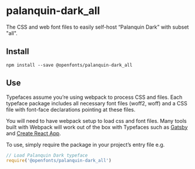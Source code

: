 
# palanquin-dark_all

The CSS and web font files to easily self-host “Palanquin Dark” with subset "all".

## Install

`npm install --save @openfonts/palanquin-dark_all`

## Use

Typefaces assume you’re using webpack to process CSS and files. Each typeface
package includes all necessary font files (woff2, woff) and a CSS file with
font-face declarations pointing at these files.

You will need to have webpack setup to load css and font files. Many tools built
with Webpack will work out of the box with Typefaces such as [Gatsby](https://github.com/gatsbyjs/gatsby)
and [Create React App](https://github.com/facebookincubator/create-react-app).

To use, simply require the package in your project’s entry file e.g.

```javascript
// Load Palanquin Dark typeface
require('@openfonts/palanquin-dark_all')
```
